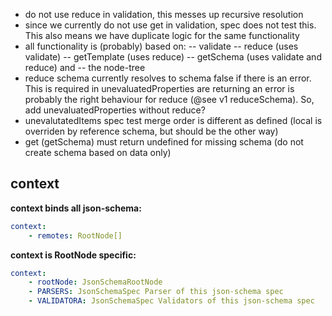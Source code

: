 -   do not use reduce in validation, this messes up recursive resolution
-   since we currently do not use get in validation, spec does not test this. This also means we have duplicate logic for the same functionality
-   all functionality is (probably) based on:
    -- validate
    -- reduce (uses validate)
    -- getTemplate (uses reduce)
    -- getSchema (uses validate and reduce) and
    -- the node-tree
-   reduce schema currently resolves to schema false if there is an error. This is required in unevaluatedProperties are returning an error is probably the right behaviour for reduce (@see v1 reduceSchema). So, add unevaluatedProperties without reduce?
-   unevalutatedItems spec test merge order is different as defined (local is overriden by reference schema, but should be the other way)
-   get (getSchema) must return undefined for missing schema (do not create schema based on data only)

## context

**context binds all json-schema:**

```yaml
context:
    - remotes: RootNode[]
```

**context is RootNode specific:**

```yaml
context:
    - rootNode: JsonSchemaRootNode
    - PARSERS: JsonSchemaSpec Parser of this json-schema spec
    - VALIDATORA: JsonSchemaSpec Validators of this json-schema spec
```

